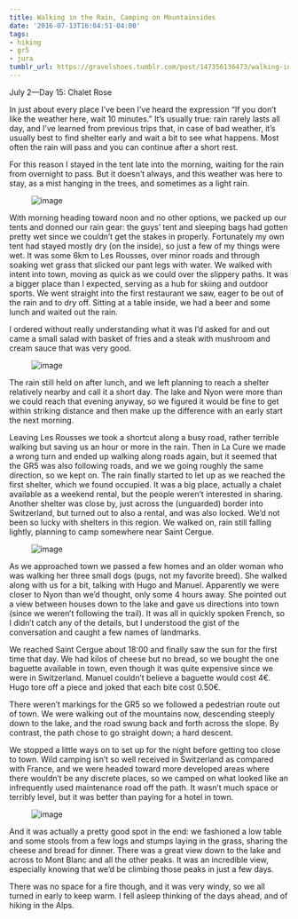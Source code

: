 ```yaml
---
title: Walking in the Rain, Camping on Mountainsides
date: '2016-07-13T16:04:51-04:00'
tags:
- hiking
- gr5
- jura
tumblr_url: https://gravelshoes.tumblr.com/post/147356136473/walking-in-the-rain-camping-on-mountainsides
---
```

July 2—Day 15: Chalet Rose

In just about every place I’ve been I’ve heard the expression “If you don’t like the weather here, wait 10 minutes.” It’s usually true: rain rarely lasts all day, and I’ve learned from previous trips that, in case of bad weather, it’s usually best to find shelter early and wait a bit to see what happens. Most often the rain will pass and you can continue after a short rest.

For this reason I stayed in the tent late into the morning, waiting for the rain from overnight to pass. But it doesn’t always, and this weather was here to stay, as a mist hanging in the trees, and sometimes as a light rain.

<figure data-orig-width="2448" data-orig-height="3264" class="tmblr-full"><img src="https://66.media.tumblr.com/732e7b8fd86d361110ed16583d2e6918/tumblr_inline_o9uj85X3N91uncvcw_540.jpg" alt="image" data-orig-width="2448" data-orig-height="3264"></figure>

With morning heading toward noon and no other options, we packed up our tents and donned our rain gear: the guys’ tent and sleeping bags had gotten pretty wet since we couldn’t get the stakes in properly. Fortunately my own tent had stayed mostly dry (on the inside), so just a few of my things were wet. It was some 6km to Les Rousses, over minor roads and through soaking wet grass that slicked our pant legs with water. We walked with intent into town, moving as quick as we could over the slippery paths. It was a bigger place than I expected, serving as a hub for skiing and outdoor sports. We went straight into the first restaurant we saw, eager to be out of the rain and to dry off. Sitting at a table inside, we had a beer and some lunch and waited out the rain.

I ordered without really understanding what it was I’d asked for and out came a small salad with basket of fries and a steak with mushroom and cream sauce that was very good.

<figure data-orig-width="2448" data-orig-height="3264" class="tmblr-full"><img src="https://66.media.tumblr.com/e05fe9d8dc77449cfb2f839ce28198f8/tumblr_inline_o9uj81wOwN1uncvcw_540.jpg" alt="image" data-orig-width="2448" data-orig-height="3264"></figure>

The rain still held on after lunch, and we left planning to reach a shelter relatively nearby and call it a short day. The lake and Nyon were more than we could reach that evening anyway, so we figured it would be fine to get within striking distance and then make up the difference with an early start the next morning.

Leaving Les Rousses we took a shortcut along a busy road, rather terrible walking but saving us an hour or more in the rain. Then in La Cure we made a wrong turn and ended up walking along roads again, but it seemed that the GR5 was also following roads, and we we going roughly the same direction, so we kept on. The rain finally started to let up as we reached the first shelter, which we found occupied. It was a big place, actually a chalet available as a weekend rental, but the people weren’t interested in sharing. Another shelter was close by, just across the (unguarded) border into Switzerland, but turned out to also a rental, and was also locked. We’d not been so lucky with shelters in this region. We walked on, rain still falling lightly, planning to camp somewhere near Saint Cergue.

<figure data-orig-width="3264" data-orig-height="2448" class="tmblr-full"><img src="https://66.media.tumblr.com/48a15aa534a113d98d353b05cca5fe6c/tumblr_inline_o9uj8omcX01uncvcw_540.jpg" alt="image" data-orig-width="3264" data-orig-height="2448"></figure>

As we approached town we passed a few homes and an older woman who was walking her three small dogs (pugs, not my favorite breed). She walked along with us for a bit, talking with Hugo and Manuel. Apparently we were closer to Nyon than we’d thought, only some 4 hours away. She pointed out a view between houses down to the lake and gave us directions into town (since we weren’t following the trail). It was all in quickly spoken French, so I didn’t catch any of the details, but I understood the gist of the conversation and caught a few names of landmarks.

We reached Saint Cergue about 18:00 and finally saw the sun for the first time that day. We had kilos of cheese but no bread, so we bought the one baguette available in town, even though it was quite expensive since we were in Switzerland. Manuel couldn’t believe a baguette would cost 4€. Hugo tore off a piece and joked that each bite cost 0.50€.

There weren’t markings for the GR5 so we followed a pedestrian route out of town. We were walking out of the mountains now, descending steeply down to the lake, and the road swung back and forth across the slope. By contrast, the path chose to go straight down; a hard descent.

We stopped a little ways on to set up for the night before getting too close to town. Wild camping isn’t so well received in Switzerland as compared with France, and we were headed toward more developed areas where there wouldn’t be any discrete places, so we camped on what looked like an infrequently used maintenance road off the path. It wasn’t much space or terribly level, but it was better than paying for a hotel in town.

<figure data-orig-width="1280" data-orig-height="960" class="tmblr-full"><img src="https://66.media.tumblr.com/d2d71f14c828626573b5327d60a98bd4/tumblr_inline_o9uj8xkLXa1uncvcw_540.jpg" alt="image" data-orig-width="1280" data-orig-height="960"></figure>

And it was actually a pretty good spot in the end: we fashioned a low table and some stools from a few logs and stumps laying in the grass, sharing the cheese and bread for dinner. There was a great view down to the lake and across to Mont Blanc and all the other peaks. It was an incredible view, especially knowing that we’d be climbing those peaks in just a few days.

There was no space for a fire though, and it was very windy, so we all turned in early to keep warm. I fell asleep thinking of the days ahead, and of hiking in the Alps.

